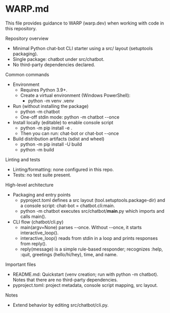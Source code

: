 # WARP.md

This file provides guidance to WARP (warp.dev) when working with code in this repository.

Repository overview
- Minimal Python chat-bot CLI starter using a src/ layout (setuptools packaging).
- Single package: chatbot under src/chatbot.
- No third-party dependencies declared.

Common commands
- Environment
  - Requires Python 3.9+.
  - Create a virtual environment (Windows PowerShell):
    - python -m venv .venv
- Run (without installing the package)
  - python -m chatbot
  - One-off stdin mode: python -m chatbot --once
- Install locally (editable) to enable console script
  - python -m pip install -e .
  - Then you can run: chat-bot or chat-bot --once
- Build distribution artifacts (sdist and wheel)
  - python -m pip install -U build
  - python -m build

Linting and tests
- Linting/formatting: none configured in this repo.
- Tests: no test suite present.

High-level architecture
- Packaging and entry points
  - pyproject.toml defines a src layout (tool.setuptools.package-dir) and a console script: chat-bot = chatbot.cli:main.
  - python -m chatbot executes src/chatbot/__main__.py which imports and calls main().
- CLI flow (chatbot/cli.py)
  - main(argv=None) parses --once. Without --once, it starts interactive_loop().
  - interactive_loop() reads from stdin in a loop and prints responses from reply().
  - reply(message) is a simple rule-based responder; recognizes :help, :quit, greetings (hello/hi/hey), time, and name.

Important files
- README.md: Quickstart (venv creation; run with python -m chatbot). Notes that there are no third-party dependencies.
- pyproject.toml: project metadata, console script mapping, src layout.

Notes
- Extend behavior by editing src/chatbot/cli.py.
